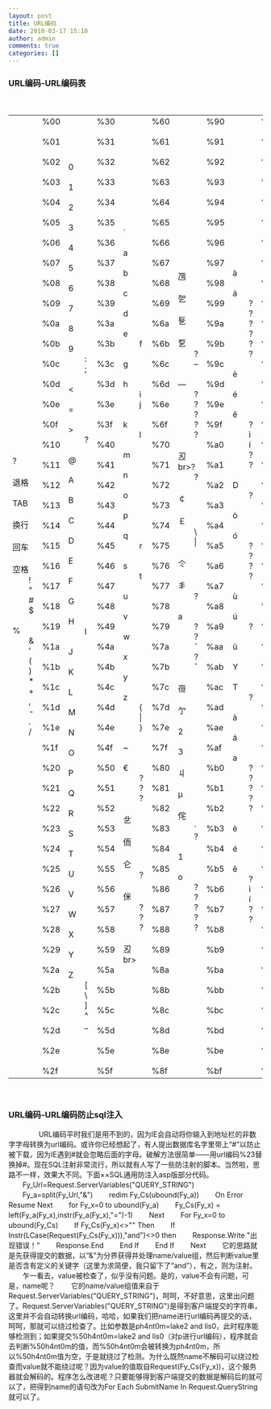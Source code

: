 ```yaml
---
layout: post
title: URL编码
date: 2010-03-17 15:10
author: admin
comments: true
categories: []
---
```

<h3><a name="1_2"></a>URL编码-URL编码表</h3>
　　
<table>
<tbody>
<tr>
<td width="100">?
　　退格
　　TAB
　　换行
　　回车
　　空格
　　!
　　"
　　#
　　$
　　%
　　&amp;
　　'
　　(
　　)
　　*
　　+
　　,
　　-
　　.
　　/</td>
<td width="100">%00
　　%01
　　%02
　　%03
　　%04
　　%05
　　%06
　　%07
　　%08
　　%09
　　%0a
　　%0b
　　%0c
　　%0d
　　%0e
　　%0f
　　%10
　　%11
　　%12
　　%13
　　%14
　　%15
　　%16
　　%17
　　%18
　　%19
　　%1a
　　%1b
　　%1c
　　%1d
　　%1e
　　%1f
　　%20
　　%21
　　%22
　　%23
　　%24
　　%25
　　%26
　　%27
　　%28
　　%29
　　%2a
　　%2b
　　%2c
　　%2d
　　%2e
　　%2f</td>
<td width="100">0
　　1
　　2
　　3
　　4
　　5
　　6
　　7
　　8
　　9
　　:
　　;
　　&lt;
　　=
　　&gt;
　　?
　　@
　　A
　　B
　　C
　　D
　　E
　　F
　　G
　　H
　　I
　　J
　　K
　　L
　　M
　　N
　　O
　　P
　　Q
　　R
　　S
　　T
　　U
　　V
　　W
　　X
　　Y
　　Z
　　[
　　\
　　]
　　^
　　_</td>
<td width="100">%30
　　%31
　　%32
　　%33
　　%34
　　%35
　　%36
　　%37
　　%38
　　%39
　　%3a
　　%3b
　　%3c
　　%3d
　　%3e
　　%3f
　　%40
　　%41
　　%42
　　%43
　　%44
　　%45
　　%46
　　%47
　　%48
　　%49
　　%4a
　　%4b
　　%4c
　　%4d
　　%4e
　　%4f
　　%50
　　%51
　　%52
　　%53
　　%54
　　%55
　　%56
　　%57
　　%58
　　%59
　　%5a
　　%5b
　　%5c
　　%5d
　　%5e
　　%5f</td>
<td width="100">`
　　a
　　b
　　c
　　d
　　e
　　f
　　g
　　h
　　i
　　j
　　k
　　l
　　m
　　n
　　o
　　p
　　q
　　r
　　s
　　t
　　u
　　v
　　w
　　x
　　y
　　z
　　{
　　|
　　}
　　~
　　€
　　?
　　?
　　?
　　乧
　　侕
　　仑
　　?
　　侎
　　?
　　?
　　?
　　丒br&gt;</td>
<td width="100">%60
　　%61
　　%62
　　%63
　　%64
　　%65
　　%66
　　%67
　　%68
　　%69
　　%6a
　　%6b
　　%6c
　　%6d
　　%6e
　　%6f
　　%70
　　%71
　　%72
　　%73
　　%74
　　%75
　　%76
　　%77
　　%78
　　%79
　　%7a
　　%7b
　　%7c
　　%7d
　　%7e
　　%7f
　　%80
　　%81
　　%82
　　%83
　　%84
　　%85
　　%86
　　%87
　　%88
　　%89
　　%8a
　　%8b
　　%8c
　　%8d
　　%8e
　　%8f</td>
<td width="100">
　　乪
　　乫
　　乬
　　乭
　　?
　　–
　　—
　　?
　　?
　　?
　　?
　　?
　　丒br&gt;?
　　?
　　￠
　　￡
　　\
　　|
　　仒
　　丯
　　?
　　a
　　?
　　?
　　ˉ
　　?
　　ˉ
　　亱
　　亇
　　2
　　3
　　丩
　　μ
　　侘
　　·
　　?
　　1
　　o
　　?
　　?
　　?
　　?
　　?</td>
<td width="100">%90
　　%91
　　%92
　　%93
　　%94
　　%95
　　%96
　　%97
　　%98
　　%99
　　%9a
　　%9b
　　%9c
　　%9d
　　%9e
　　%9f
　　%a0
　　%a1
　　%a2
　　%a3
　　%a4
　　%a5
　　%a6
　　%a7
　　%a8
　　%a9
　　%aa
　　%ab
　　%ac
　　%ad
　　%ae
　　%af
　　%b0
　　%b1
　　%b2
　　%b3
　　%b4
　　%b5
　　%b6
　　%b7
　　%b8
　　%b9
　　%ba
　　%bb
　　%bc
　　%bd
　　%be
　　%bf</td>
<td width="100">à
　　á
　　?
　　?
　　?
　　?
　　?
　　?
　　è
　　é
　　ê
　　?
　　ì
　　í
　　?
　　?
　　D
　　?
　　ò
　　ó
　　?
　　?
　　?
　　?
　　ù
　　ú
　　?
　　ü
　　Y
　　T
　　?
　　à
　　á
　　a
　　?
　　?
　　?
　　?
　　?
　　è
　　é
　　ê
　　?
　　ì
　　í
　　?
　　?</td>
<td width="100">%c0
　　%c1
　　%c2
　　%c3
　　%c4
　　%c5
　　%c6
　　%c7
　　%c8
　　%c9
　　%ca
　　%cb
　　%cc
　　%cd
　　%ce
　　%cf
　　%d0
　　%d1
　　%d2
　　%d3
　　%d4
　　%d5
　　%d6
　　%d7
　　%d8
　　%d9
　　%da
　　%db
　　%dc
　　%dd
　　%de
　　%df
　　%e0
　　%e1
　　%e2
　　%e3
　　%e4
　　%e5
　　%e6
　　%e7
　　%e8
　　%e9
　　%ea
　　%eb
　　%ec
　　%ed
　　%ee
　　%ef</td>
<td width="100">e
　　?
　　ò
　　ó
　　?
　　?
　　?
　　亐
　　?
　　ù
　　ú
　　?
　　ü
　　y
　　t
　　?</td>
<td width="100">%f0
　　%f1
　　%f2
　　%f3
　　%f4
　　%f5
　　%f6
　　%f7
　　%f8
　　%f9
　　%fa
　　%fb
　　%fc
　　%fd
　　%fe
　　%ff</td>
</tr>
</tbody>
</table>
　　
<h3><a name="1_3"></a>URL编码-URL编码防止sql注入</h3>
　　
　　URL编码平时我们是用不到的，因为IE会自动将你输入到地址栏的非数字字母转换为url编码。或许你已经想起了，有人提出数据库名字里带上“#”以防止被下载，因为IE遇到#就会忽略后面的字母。破解方法很简单——用url编码%23替换掉#。现在SQL注射非常流行，所以就有人写了一些防注射的脚本。当然啦，思路不一样，效果大不同。下面××SQL通用防注入asp版部分代码。
　　Fy_Url=Request.ServerVariables("QUERY_STRING")
　　Fy_a=split(Fy_Url,"&amp;")
　　redim Fy_Cs(ubound(Fy_a))
　　On Error Resume Next
　　for Fy_x=0 to ubound(Fy_a)
　　Fy_Cs(Fy_x) = left(Fy_a(Fy_x),instr(Fy_a(Fy_x),"=")-1)
　　Next
　　For Fy_x=0 to ubound(Fy_Cs)
　　If Fy_Cs(Fy_x)&lt;&gt;"" Then
　　If Instr(LCase(Request(Fy_Cs(Fy_x))),"and")&lt;&gt;0 then
　　Response.Write "出现错误！"
　　Response.End
　　End If
　　End If
　　Next
　　它的思路就是先获得提交的数据，以“&amp;”为分界获得并处理name/value组，然后判断value里是否含有定义的关键字（这里为求简便，我只留下了“and”），有之，则为注射。
　　乍一看去，value被检查了，似乎没有问题。是的，value不会有问题，可是，name呢？
　　它的name/value组值来自于Request.ServerVariables("QUERY_STRING")，呵呵，不好意思，这里出问题了。Request.ServerVariables("QUERY_STRING")是得到客户端提交的字符串，这里并不会自动转换url编码，哈哈，如果我们把name进行url编码再提交的话，呵呵，那就可以绕过检查了。比如参数是ph4nt0m=lake2 and lis0，此时程序能够检测到；如果提交%50h4nt0m=lake2 and lis0（对p进行url编码），程序就会去判断%50h4nt0m的值，而%50h4nt0m会被转换为ph4nt0m，所以%50h4nt0m值为空，于是就绕过了检测。为什么既然name不解码可以绕过检查而value就不能绕过呢？因为value的值取自Request(Fy_Cs(Fy_x))，这个服务器就会解码的。程序怎么改进呢？只要能够得到客户端提交的数据是解码后的就可以了，把得到name的语句改为For Each SubmitName In Request.QueryString就可以了。
